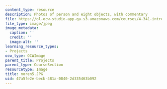 ```yaml
---
content_type: resource
description: Photos of person and eight objects, with commentary
file: https://ol-ocw-studio-app-qa.s3.amazonaws.com/courses/4-341-introduction-to-photography-fall-2002/47a5fe2ebecb481a08402d335463b092_noren5.JPG
file_type: image/jpeg
image_metadata:
  caption: ''
  credit: ''
  image-alt: ''
learning_resource_types:
- Projects
ocw_type: OCWImage
parent_title: Projects
parent_type: CourseSection
resourcetype: Image
title: noren5.JPG
uid: 47a5fe2e-becb-481a-0840-2d335463b092
---
```

